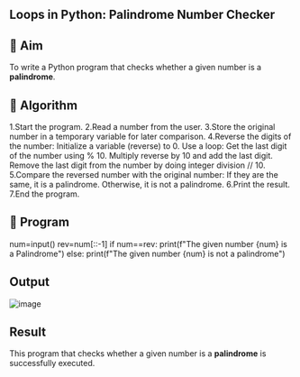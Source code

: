 ## Loops in Python: Palindrome Number Checker

## 🎯 Aim
To write a Python program that checks whether a given number is a **palindrome**.

## 🧠 Algorithm
1.Start the program.
2.Read a number from the user.
3.Store the original number in a temporary variable for later comparison.
4.Reverse the digits of the number:
   Initialize a variable (reverse) to 0.
   Use a loop:
       Get the last digit of the number using % 10.
       Multiply reverse by 10 and add the last digit.
       Remove the last digit from the number by doing integer division // 10.
5.Compare the reversed number with the original number:
    If they are the same, it is a palindrome.
    Otherwise, it is not a palindrome.
6.Print the result.
7.End the program.

## 🧾 Program
num=input()
rev=num[::-1]
if num==rev:
    print(f"The given number {num} is a Palindrome")
else:
    print(f"The given number {num} is not a palindrome")
    
## Output
![image](https://github.com/user-attachments/assets/97b866d8-5c71-424c-8ceb-4f3ec408e6ef)

## Result
This program that checks whether a given number is a **palindrome** is successfully executed.
